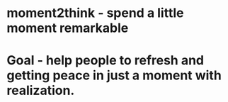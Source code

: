 # moment2think - spend a little moment remarkable
# Goal - help people to refresh and getting peace in just a moment with realization.
